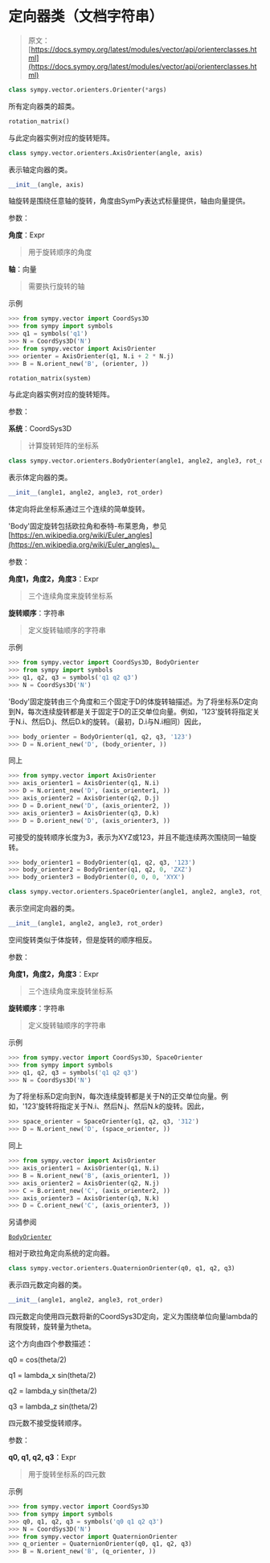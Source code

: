 # 定向器类（文档字符串）

> 原文：[https://docs.sympy.org/latest/modules/vector/api/orienterclasses.html](https://docs.sympy.org/latest/modules/vector/api/orienterclasses.html)

```py
class sympy.vector.orienters.Orienter(*args)
```

所有定向器类的超类。

```py
rotation_matrix()
```

与此定向器实例对应的旋转矩阵。

```py
class sympy.vector.orienters.AxisOrienter(angle, axis)
```

表示轴定向器的类。

```py
__init__(angle, axis)
```

轴旋转是围绕任意轴的旋转，角度由SymPy表达式标量提供，轴由向量提供。

参数：

**角度**：Expr

> 用于旋转顺序的角度

**轴**：向量

> 需要执行旋转的轴

示例

```py
>>> from sympy.vector import CoordSys3D
>>> from sympy import symbols
>>> q1 = symbols('q1')
>>> N = CoordSys3D('N')
>>> from sympy.vector import AxisOrienter
>>> orienter = AxisOrienter(q1, N.i + 2 * N.j)
>>> B = N.orient_new('B', (orienter, )) 
```

```py
rotation_matrix(system)
```

与此定向器实例对应的旋转矩阵。

参数：

**系统**：CoordSys3D

> 计算旋转矩阵的坐标系

```py
class sympy.vector.orienters.BodyOrienter(angle1, angle2, angle3, rot_order)
```

表示体定向器的类。

```py
__init__(angle1, angle2, angle3, rot_order)
```

体定向将此坐标系通过三个连续的简单旋转。

'Body'固定旋转包括欧拉角和泰特-布莱恩角，参见[https://en.wikipedia.org/wiki/Euler_angles](https://en.wikipedia.org/wiki/Euler_angles)。

参数：

**角度1，角度2，角度3**：Expr

> 三个连续角度来旋转坐标系

**旋转顺序**：字符串

> 定义旋转轴顺序的字符串

示例

```py
>>> from sympy.vector import CoordSys3D, BodyOrienter
>>> from sympy import symbols
>>> q1, q2, q3 = symbols('q1 q2 q3')
>>> N = CoordSys3D('N') 
```

'Body'固定旋转由三个角度和三个固定于D的体旋转轴描述。为了将坐标系D定向到N，每次连续旋转都是关于固定于D的正交单位向量。例如，'123'旋转将指定关于N.i、然后D.j、然后D.k的旋转。（最初，D.i与N.i相同）因此，

```py
>>> body_orienter = BodyOrienter(q1, q2, q3, '123')
>>> D = N.orient_new('D', (body_orienter, )) 
```

同上

```py
>>> from sympy.vector import AxisOrienter
>>> axis_orienter1 = AxisOrienter(q1, N.i)
>>> D = N.orient_new('D', (axis_orienter1, ))
>>> axis_orienter2 = AxisOrienter(q2, D.j)
>>> D = D.orient_new('D', (axis_orienter2, ))
>>> axis_orienter3 = AxisOrienter(q3, D.k)
>>> D = D.orient_new('D', (axis_orienter3, )) 
```

可接受的旋转顺序长度为3，表示为XYZ或123，并且不能连续两次围绕同一轴旋转。

```py
>>> body_orienter1 = BodyOrienter(q1, q2, q3, '123')
>>> body_orienter2 = BodyOrienter(q1, q2, 0, 'ZXZ')
>>> body_orienter3 = BodyOrienter(0, 0, 0, 'XYX') 
```

```py
class sympy.vector.orienters.SpaceOrienter(angle1, angle2, angle3, rot_order)
```

表示空间定向器的类。

```py
__init__(angle1, angle2, angle3, rot_order)
```

空间旋转类似于体旋转，但是旋转的顺序相反。

参数：

**角度1，角度2，角度3**：Expr

> 三个连续角度来旋转坐标系

**旋转顺序**：字符串

> 定义旋转轴顺序的字符串

示例

```py
>>> from sympy.vector import CoordSys3D, SpaceOrienter
>>> from sympy import symbols
>>> q1, q2, q3 = symbols('q1 q2 q3')
>>> N = CoordSys3D('N') 
```

为了将坐标系D定向到N，每次连续旋转都是关于N的正交单位向量。例如，'123'旋转将指定关于N.i、然后N.j、然后N.k的旋转。因此，

```py
>>> space_orienter = SpaceOrienter(q1, q2, q3, '312')
>>> D = N.orient_new('D', (space_orienter, )) 
```

同上

```py
>>> from sympy.vector import AxisOrienter
>>> axis_orienter1 = AxisOrienter(q1, N.i)
>>> B = N.orient_new('B', (axis_orienter1, ))
>>> axis_orienter2 = AxisOrienter(q2, N.j)
>>> C = B.orient_new('C', (axis_orienter2, ))
>>> axis_orienter3 = AxisOrienter(q3, N.k)
>>> D = C.orient_new('C', (axis_orienter3, )) 
```

另请参阅

[`BodyOrienter`](#sympy.vector.orienters.BodyOrienter "sympy.vector.orienters.BodyOrienter")

相对于欧拉角定向系统的定向器。

```py
class sympy.vector.orienters.QuaternionOrienter(q0, q1, q2, q3)
```

表示四元数定向器的类。

```py
__init__(angle1, angle2, angle3, rot_order)
```

四元数定向使用四元数将新的CoordSys3D定向，定义为围绕单位向量lambda的有限旋转，旋转量为theta。

这个方向由四个参数描述：

q0 = cos(theta/2)

q1 = lambda_x sin(theta/2)

q2 = lambda_y sin(theta/2)

q3 = lambda_z sin(theta/2)

四元数不接受旋转顺序。

参数：

**q0, q1, q2, q3**：Expr

> 用于旋转坐标系的四元数

示例

```py
>>> from sympy.vector import CoordSys3D
>>> from sympy import symbols
>>> q0, q1, q2, q3 = symbols('q0 q1 q2 q3')
>>> N = CoordSys3D('N')
>>> from sympy.vector import QuaternionOrienter
>>> q_orienter = QuaternionOrienter(q0, q1, q2, q3)
>>> B = N.orient_new('B', (q_orienter, )) 
```
